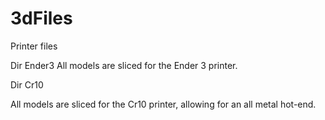 # 3dFiles

Printer files

Dir Ender3
All models are sliced for the Ender 3 printer.


Dir Cr10

All models are sliced for the Cr10 printer, allowing for an all metal hot-end.